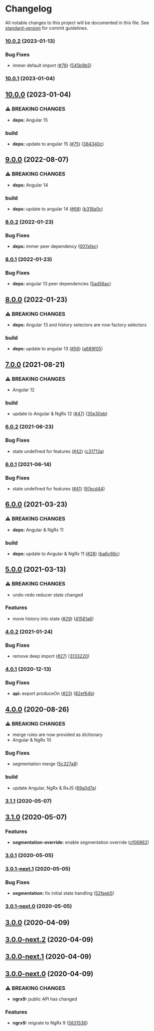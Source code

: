 # Changelog

All notable changes to this project will be documented in this file. See [standard-version](https://github.com/conventional-changelog/standard-version) for commit guidelines.

### [10.0.2](https://github.com/nilsmehlhorn/ngrx-wieder/compare/v10.0.1...v10.0.2) (2023-01-13)


### Bug Fixes

* immer default import ([#78](https://github.com/nilsmehlhorn/ngrx-wieder/issues/78)) ([545b9b5](https://github.com/nilsmehlhorn/ngrx-wieder/commit/545b9b591f290fda57d64ccf5ddd30b84c7d8b49))

### [10.0.1](https://github.com/nilsmehlhorn/ngrx-wieder/compare/v10.0.0...v10.0.1) (2023-01-04)

## [10.0.0](https://github.com/nilsmehlhorn/ngrx-wieder/compare/v9.0.0...v10.0.0) (2023-01-04)


### ⚠ BREAKING CHANGES

* **deps:** Angular 15

### build

* **deps:** update to angular 15 ([#75](https://github.com/nilsmehlhorn/ngrx-wieder/issues/75)) ([384340c](https://github.com/nilsmehlhorn/ngrx-wieder/commit/384340c25db53c77ec2fc682b77395f912bba4c5))

## [9.0.0](https://github.com/nilsmehlhorn/ngrx-wieder/compare/v8.0.2...v9.0.0) (2022-08-07)


### ⚠ BREAKING CHANGES

* **deps:** Angular 14

### build

* **deps:** update to angular 14 ([#68](https://github.com/nilsmehlhorn/ngrx-wieder/issues/68)) ([b318a0c](https://github.com/nilsmehlhorn/ngrx-wieder/commit/b318a0cd9f54f5fe6f6d3da4dc8d2b410907d514))

### [8.0.2](https://github.com/nilsmehlhorn/ngrx-wieder/compare/v8.0.1...v8.0.2) (2022-01-23)


### Bug Fixes

* **deps:** immer peer dependency ([007a1ec](https://github.com/nilsmehlhorn/ngrx-wieder/commit/007a1ec783e0bb72077f678b71debd0824067b08))

### [8.0.1](https://github.com/nilsmehlhorn/ngrx-wieder/compare/v8.0.0...v8.0.1) (2022-01-23)


### Bug Fixes

* **deps:** angular 13 peer dependencies ([5ad56ac](https://github.com/nilsmehlhorn/ngrx-wieder/commit/5ad56ac388e6c0d54ea5728a4879225d658ea880))

## [8.0.0](https://github.com/nilsmehlhorn/ngrx-wieder/compare/v7.0.0...v8.0.0) (2022-01-23)


### ⚠ BREAKING CHANGES

* **deps:** Angular 13 and history selectors are now factory selectors

### build

* **deps:** update to angular 13 ([#56](https://github.com/nilsmehlhorn/ngrx-wieder/issues/56)) ([a689f05](https://github.com/nilsmehlhorn/ngrx-wieder/commit/a689f0598a99aa32a8d952bceb1ca0b63881d394))

## [7.0.0](https://github.com/nilsmehlhorn/ngrx-wieder/compare/v6.0.2...v7.0.0) (2021-08-21)


### ⚠ BREAKING CHANGES

* Angular 12

### build

* update to Angular & NgRx 12 ([#47](https://github.com/nilsmehlhorn/ngrx-wieder/issues/47)) ([35e30eb](https://github.com/nilsmehlhorn/ngrx-wieder/commit/35e30ebc9588d1d36f4fc1955e10a9ece6b2d6eb))

### [6.0.2](https://github.com/nilsmehlhorn/ngrx-wieder/compare/v6.0.1...v6.0.2) (2021-06-23)


### Bug Fixes

* state undefined for features ([#42](https://github.com/nilsmehlhorn/ngrx-wieder/issues/42)) ([c31713a](https://github.com/nilsmehlhorn/ngrx-wieder/commit/c31713ac3bd303a2b21adb3cda9aae473c176078))

### [6.0.1](https://github.com/nilsmehlhorn/ngrx-wieder/compare/v6.0.0...v6.0.1) (2021-06-14)


### Bug Fixes

* state undefined for features ([#41](https://github.com/nilsmehlhorn/ngrx-wieder/issues/41)) ([97ecd44](https://github.com/nilsmehlhorn/ngrx-wieder/commit/97ecd44ba9213929c387a2a6db3c2fd51e2724a4))

## [6.0.0](https://github.com/nilsmehlhorn/ngrx-wieder/compare/v5.0.0...v6.0.0) (2021-03-23)


### ⚠ BREAKING CHANGES

* **deps:** Angular & NgRx 11

### build

* **deps:** update to Angular & NgRx 11 ([#28](https://github.com/nilsmehlhorn/ngrx-wieder/issues/28)) ([ba6c66c](https://github.com/nilsmehlhorn/ngrx-wieder/commit/ba6c66c7e663f1f6bc02be1917fced56b6725ed8))

## [5.0.0](https://github.com/nilsmehlhorn/ngrx-wieder/compare/v4.0.2...v5.0.0) (2021-03-13)


### ⚠ BREAKING CHANGES

* undo-redo reducer state changed

### Features

* move history into state ([#29](https://github.com/nilsmehlhorn/ngrx-wieder/issues/29)) ([41581a6](https://github.com/nilsmehlhorn/ngrx-wieder/commit/41581a6b8d28ef8c27797aed059a8f8fb7b8ceeb))

### [4.0.2](https://github.com/nilsmehlhorn/ngrx-wieder/compare/v4.0.1...v4.0.2) (2021-01-24)


### Bug Fixes

* remove deep import ([#27](https://github.com/nilsmehlhorn/ngrx-wieder/issues/27)) ([3133220](https://github.com/nilsmehlhorn/ngrx-wieder/commit/3133220d37ff6846b55674210fd03bc6f481376c))

### [4.0.1](https://github.com/nilsmehlhorn/ngrx-wieder/compare/v4.0.0...v4.0.1) (2020-12-13)


### Bug Fixes

* **api:** export produceOn ([#23](https://github.com/nilsmehlhorn/ngrx-wieder/issues/23)) ([82ef64b](https://github.com/nilsmehlhorn/ngrx-wieder/commit/82ef64b859ce9acf5761ace3d3b03fdb9b7fdc04))

## [4.0.0](https://github.com/nilsmehlhorn/ngrx-wieder/compare/v3.1.1...v4.0.0) (2020-08-26)


### ⚠ BREAKING CHANGES

* merge rules are now provided as dictionary
* Angular & NgRx 10

### Bug Fixes

* segmentation merge ([5c327a8](https://github.com/nilsmehlhorn/ngrx-wieder/commit/5c327a81ade46dc492abf061995b5657001122b4))


### build

* update Angular, NgRx & RxJS ([69a0d7a](https://github.com/nilsmehlhorn/ngrx-wieder/commit/69a0d7a45226b7b4c35db656a8e6688cd7c7f3de))

### [3.1.1](https://github.com/nilsmehlhorn/ngrx-wieder/compare/v3.1.0...v3.1.1) (2020-05-07)

## [3.1.0](https://github.com/nilsmehlhorn/ngrx-wieder/compare/v3.0.1...v3.1.0) (2020-05-07)


### Features

* **segmentation-override:** enable segmentation override ([cf06862](https://github.com/nilsmehlhorn/ngrx-wieder/commit/cf068626cdd1b317c43e70eb5cfb64d659b05ddc))

### [3.0.1](https://github.com/nilsmehlhorn/ngrx-wieder/compare/v3.0.1-next.1...v3.0.1) (2020-05-05)

### [3.0.1-next.1](https://github.com/nilsmehlhorn/ngrx-wieder/compare/v3.0.1-next.0...v3.0.1-next.1) (2020-05-05)


### Bug Fixes

* **segmentation:** fix initial state handling ([52faeb5](https://github.com/nilsmehlhorn/ngrx-wieder/commit/52faeb5de3ee43352ea916ca52c423ddb6fb428e))

### [3.0.1-next.0](https://github.com/nilsmehlhorn/ngrx-wieder/compare/v3.0.0...v3.0.1-next.0) (2020-05-05)

## [3.0.0](https://github.com/nilsmehlhorn/ngrx-wieder/compare/v3.0.0-next.2...v3.0.0) (2020-04-09)

## [3.0.0-next.2](https://github.com/nilsmehlhorn/ngrx-wieder/compare/v3.0.0-next.1...v3.0.0-next.2) (2020-04-09)

## [3.0.0-next.1](https://github.com/nilsmehlhorn/ngrx-wieder/compare/v3.0.0-next.0...v3.0.0-next.1) (2020-04-09)

## [3.0.0-next.0](https://github.com/nilsmehlhorn/ngrx-wieder/compare/v2.0.0...v3.0.0-next.0) (2020-04-09)


### ⚠ BREAKING CHANGES

* **ngrx9:** public API has changed

### Features

* **ngrx9:** migrate to NgRx 9 ([5831536](https://github.com/nilsmehlhorn/ngrx-wieder/commit/5831536f4b6ea76b2ba370f90b26e1644580cb7a))
